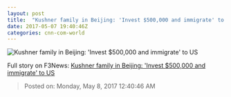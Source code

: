 ```yaml
---
layout: post
title:  "Kushner family in Beijing: 'Invest $500,000 and immigrate' to US"
date: 2017-05-07 19:40:46Z
categories: cnn-com-world
---
```


![Kushner family in Beijing: 'Invest $500,000 and immigrate' to US](http://i2.cdn.turner.com/money/dam/assets/170506112831-nicole-kushner-jared-780x439.jpg)




Full story on F3News: [Kushner family in Beijing: 'Invest $500,000 and immigrate' to US](http://www.f3nws.com/n/sAFmZH)

> Posted on: Monday, May 8, 2017 12:40:46 AM

